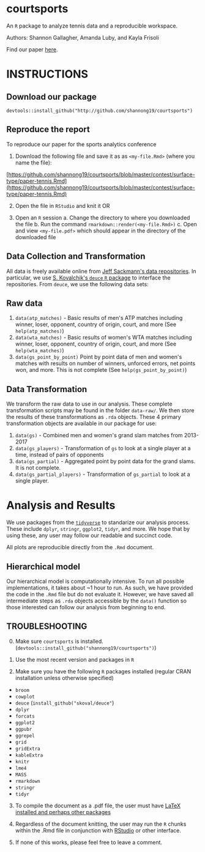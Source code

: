 # courtsports

An `R` package to analyze tennis data and a reproducible workspace.

Authors: Shannon Gallagher, Amanda Luby, and Kayla Frisoli

Find our paper [here](https://github.com/shannong19/courtsports/blob/master/contest/surface-type/paper-tennis.pdf).


# INSTRUCTIONS

## Download our package

```{r}
devtools::install_github("http://github.com/shannong19/courtsports")
```

## Reproduce the report

To reproduce our paper for the sports analytics conference

1. Download the following file and save it as as `<my-file.Rmd>` (where you name the file):

[https://github.com/shannong19/courtsports/blob/master/contest/surface-type/paper-tennis.Rmd](https://github.com/shannong19/courtsports/blob/master/contest/surface-type/paper-tennis.Rmd) 

2. Open the file in `RStudio` and knit it OR

3. Open an `R` session
    a. Change the directory to where you downloaded the file
    b. Run the command `rmarkdown::render(<my-file.Rmd>)`
    c. Open and view `<my-file.pdf>` which should appear in the directory of the downloaded file
  
## Data Collection and Transformation

All data is freely available online from [Jeff Sackmann's data repositories](https://www.rstudio.com/).  In particular, we use [S. Kovalchik's `deuce` `R` package](https://github.com/skoval/deuce) to interface the repositories.  From `deuce`, we use the following data sets:

## Raw data

1. `data(atp_matches)` - Basic results of men's ATP matches including winner, loser, opponent, country of origin, court, and more (See `help(atp_matches)`) 
2. `data(wta_matches)`  - Basic results of women's WTA matches including winner, loser, opponent, country of origin, court, and more (See `help(wta_matches)`)
3. `data(gs_point_by_point)` Point by point data of men and women's matches with results on number of winners, unforced errors, net points won, and more.  This is not complete (See `help(gs_point_by_point)`)

## Data Transformation

We transform the raw data to use in our analysis.  These complete transformation scripts may be found in the folder `data-raw/`.  We then store the results of these transformations as `.rda` objects.  These 4 primary transformation objects are available in our package for use:

1. `data(gs)` - Combined men and women's grand slam matches from 2013-2017
2. `data(gs_players)` - Transformation of `gs` to look at a single player at a time, instead of pairs of opponents
3. `data(gs_partial)` - Aggregated point by point data for the grand slams.  It is not complete.
4. `data(gs_partial_players)` - Transformation of `gs_partial` to look at a single player.
  
# Analysis and Results

We use packages from the [`tidyverse`](https://www.tidyverse.org/) to standarize our analysis process.  These include `dplyr`, `stringr`, `ggplot2`, `tidyr`, and more.  We hope that by using these, any user may follow our readable and succinct code.

All plots are reproducible directly from the `.Rmd` document.

## Hierarchical model

Our hierarchical model is computationally intensive.  To run all possible implementations, it takes about ~1 hour to run.  As such, we have provided the code in the `.Rmd` file but do not evaluate it.  However, we have saved all intermediate steps as `.rda` objects accessible by the `data()` function so those interested can follow our analysis from beginning to end.
  
## TROUBLESHOOTING

0.  Make sure `courtsports` is installed. (`devtools::install_github("shannong19/courtsports")`)

1. Use the most recent version and packages in `R`

2. Make sure you have the following `R` packages installed (regular CRAN installation unless otherwise specified)

 + `broom`
 + `cowplot`
 + `deuce` (`install_github("skoval/deuce"`)
 + `dplyr`
 + `forcats`
 + `ggplot2`
 + `ggpubr`
 + `ggrepel`
 + `grid`
 + `gridExtra`
 + `kableExtra`
 + `knitr`
 + `lme4`
 + `MASS`
 + `rmarkdown` 
 + `stringr`
 + `tidyr`
 
 


 
3. To compile the document as a .pdf file, the user must have [LaTeX installed and perhaps other packages](https://rmarkdown.rstudio.com/pdf_document_format)

4.  Regardless of the document knitting, the user may run the `R` chunks within the .Rmd file in conjunction with [RStudio](https://www.rstudio.com/) or other interface.
 
5. If none of this works, please feel free to leave a comment.

